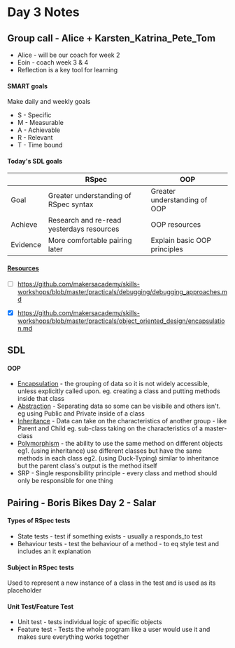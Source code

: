 # Day 3 Notes

## Group call - Alice + Karsten_Katrina_Pete_Tom
* Alice - will be our coach for week 2
* Eoin - coach week 3 & 4
* Reflection is a key tool for learning

#### SMART goals
Make daily and weekly goals
* S - Specific
* M - Measurable
* A - Achievable
* R - Relevant
* T - Time bound

#### Today's SDL goals
| | RSpec | OOP |
| --- | --- | --- |
| Goal | Greater understanding of RSpec syntax | Greater understanding of OOP |
| Achieve | Research and re-read yesterdays resources | OOP resources |
| Evidence | More comfortable pairing later | Explain basic OOP principles |

#### [Resources](https://airtable.com/shrIlMSX4PrGxuSfT/tblokmw6yNUO75ge6)
- [ ] https://github.com/makersacademy/skills-workshops/blob/master/practicals/debugging/debugging_approaches.md
- [X] https://github.com/makersacademy/skills-workshops/blob/master/practicals/object_oriented_design/encapsulation.md


## SDL
#### OOP
* [Encapsulation](https://www.geeksforgeeks.org/ruby-encapsulation/) - the grouping of data so it is not widely accessible, unless explicitly called upon. eg. creating  a class and putting methods inside that class
* [Abstraction](https://www.geeksforgeeks.org/data-abstraction-in-ruby/) - Separating data so some can be visibile and others isn't. eg using Public and Private inside of a class
* [Inheritance](https://www.geeksforgeeks.org/ruby-inheritance/) - Data can take on the characteristics of another group - like Parent and Child eg. sub-class taking on the characteristics of a master-class
* [Polymorphism](https://www.geeksforgeeks.org/polymorphism-in-ruby/) - the ability to use the same method on different objects eg1. (using inheritance) use different classes but have the same methods in each class eg2. (using Duck-Typing) similar to inheritance but the parent class's output is the method itself
* SRP - Single responsibility principle - every class and method should only be responsible for one thing

## Pairing - Boris Bikes Day 2 - Salar
#### Types of RSpec tests
* State tests - test if something exists - usually a responds_to test
* Behaviour tests - test the behaviour of a method - to eq style test and includes an it explanation

#### Subject in RSpec tests
Used to represent a new instance of a class in the test and is used as its placeholder

#### Unit Test/Feature Test
* Unit test - tests individual logic of specific objects
* Feature test - Tests the whole program like a user would use it and makes sure everything works together
